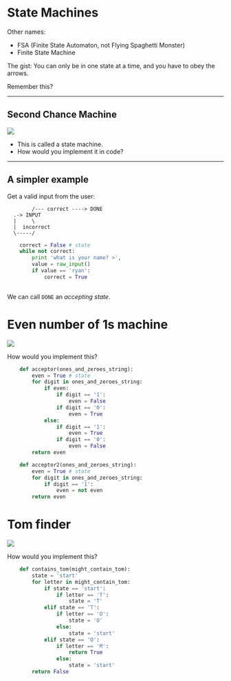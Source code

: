 # State Machines

Other names:

- FSA (Finite State Automaton, not Flying Spaghetti Monster)
- Finite State Machine

The gist: You can only be in one state at a time, and you have to obey the arrows.

Remember this?

----

## Second Chance Machine

<img src="https://github.com/generalassembly/cs-for-hackers/raw/master/week-01/img/state-machine.png"
style="max-height: 90%; max-width: 80%;">

- This is called a state machine.
- How would you implement it in code?

----

## A simpler example

Get a valid input from the user:

            /--- correct ----> DONE
      .-> INPUT
      |     \
      |  incorrect
      \-----/

```python
    correct = False # state
    while not correct:
        print 'what is your name? >',
        value = raw_input()
        if value == 'ryan':
            correct = True
     
```

We can call `DONE` an *accepting state*.


# Even number of 1s machine

<img src="https://github.com/generalassembly/cs-for-hackers/raw/master/week-03/even-1-acceptor.png"
style="max-height: 90%; max-width: 80%;">

How would you implement this?


```python
    def acceptor(ones_and_zeroes_string):
        even = True # state
        for digit in ones_and_zeroes_string:
            if even:
                if digit == '1':
                    even = False
                if digit == '0':
                    even = True
            else:
                if digit == '1':
                    even = True
                if digit == '0':
                    even = False
        return even

    def acceptor2(ones_and_zeroes_string):
        even = True # state
        for digit in ones_and_zeroes_string:
            if digit == '1':
                even = not even
        return even
```

# Tom finder


<img src="https://github.com/generalassembly/cs-for-hackers/raw/master/week-03/tom-acceptor.png"
style="max-height: 90%; max-width: 80%;">

How would you implement this?

```python
    def contains_tom(might_contain_tom):
        state = 'start'
        for letter in might_contain_tom:
            if state == 'start':
                if letter == 'T':
                    state = 'T'
            elif state == 'T':
                if letter == 'O':
                    state = 'O'
                else:
                    state = 'start'
            elif state == 'O':
                if letter == 'M':
                    return True
                else:
                    state = 'start'
        return False
```
